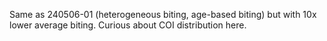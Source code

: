 Same as 240506-01 (heterogeneous biting, age-based biting) but with 10x lower average biting. Curious about COI distribution here.